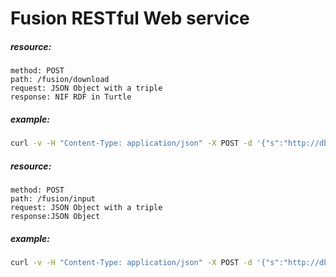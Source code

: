 # Fusion RESTful Web service

##### resource:
    method: POST
    path: /fusion/download
    request: JSON Object with a triple
    response: NIF RDF in Turtle

##### example:
```bash
curl -v -H "Content-Type: application/json" -X POST -d '{"s":"http://dbpedia.org/resource/Albert_Einstein", "p":"http://dbpedia.org/ontology/award", "o":"http://dbpedia.org/resource/Nobel_Prize_in_Physics"}' http://localhost:4441/fusion/download > out.ttl

```

##### resource:
    method: POST
    path: /fusion/input
    request: JSON Object with a triple
    response:JSON Object

##### example:
```bash
curl -v -H "Content-Type: application/json" -X POST -d '{"s":"http://dbpedia.org/resource/Albert_Einstein", "p":"http://dbpedia.org/ontology/award", "o":"http://dbpedia.org/resource/Nobel_Prize_in_Physics"}' http://localhost:4441/fusion/input > out.json

```
